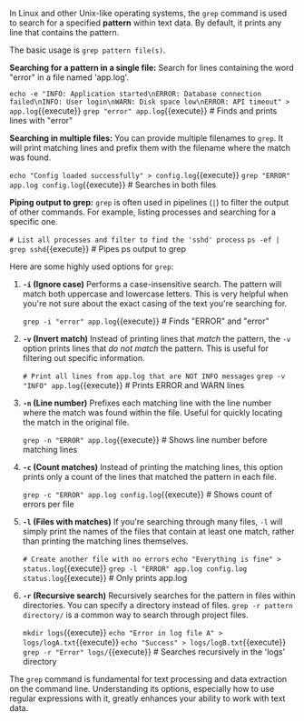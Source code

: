 In Linux and other Unix-like operating systems, the `grep` command is used to search for a specified **pattern** within text data. By default, it prints any line that contains the pattern.

The basic usage is `grep pattern file(s)`.

**Searching for a pattern in a single file:**
Search for lines containing the word "error" in a file named 'app.log'.

`echo -e "INFO: Application started\nERROR: Database connection failed\nINFO: User login\nWARN: Disk space low\nERROR: API timeout" > app.log`{{execute}}
`grep "error" app.log`{{execute}} # Finds and prints lines with "error"

**Searching in multiple files:**
You can provide multiple filenames to `grep`. It will print matching lines and prefix them with the filename where the match was found.

`echo "Config loaded successfully" > config.log`{{execute}}
`grep "ERROR" app.log config.log`{{execute}} # Searches in both files

**Piping output to grep:**
`grep` is often used in pipelines (`|`) to filter the output of other commands. For example, listing processes and searching for a specific one.

`# List all processes and filter to find the 'sshd' process`
`ps -ef | grep sshd`{{execute}} # Pipes ps output to grep

Here are some highly used options for `grep`:

1.  **`-i` (Ignore case)**
    Performs a case-insensitive search. The pattern will match both uppercase and lowercase letters. This is very helpful when you're not sure about the exact casing of the text you're searching for.

    `grep -i "error" app.log`{{execute}} # Finds "ERROR" and "error"

2.  **`-v` (Invert match)**
    Instead of printing lines that *match* the pattern, the `-v` option prints lines that *do not match* the pattern. This is useful for filtering out specific information.

    `# Print all lines from app.log that are NOT INFO messages`
    `grep -v "INFO" app.log`{{execute}} # Prints ERROR and WARN lines

3.  **`-n` (Line number)**
    Prefixes each matching line with the line number where the match was found within the file. Useful for quickly locating the match in the original file.

    `grep -n "ERROR" app.log`{{execute}} # Shows line number before matching lines

4.  **`-c` (Count matches)**
    Instead of printing the matching lines, this option prints only a count of the lines that matched the pattern in each file.

    `grep -c "ERROR" app.log config.log`{{execute}} # Shows count of errors per file

5.  **`-l` (Files with matches)**
    If you're searching through many files, `-l` will simply print the names of the files that contain at least one match, rather than printing the matching lines themselves.

    `# Create another file with no errors`
    `echo "Everything is fine" > status.log`{{execute}}
    `grep -l "ERROR" app.log config.log status.log`{{execute}} # Only prints app.log

6.  **`-r` (Recursive search)**
    Recursively searches for the pattern in files within directories. You can specify a directory instead of files. `grep -r pattern directory/` is a common way to search through project files.

    `mkdir logs`{{execute}}
    `echo "Error in log file A" > logs/logA.txt`{{execute}}
    `echo "Success" > logs/logB.txt`{{execute}}
    `grep -r "Error" logs/`{{execute}} # Searches recursively in the 'logs' directory

The `grep` command is fundamental for text processing and data extraction on the command line. Understanding its options, especially how to use regular expressions with it, greatly enhances your ability to work with text data.

